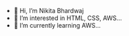 - 👋 Hi, I’m Nikita Bhardwaj
- 👀 I’m interested in HTML, CSS, AWS...
- 🌱 I’m currently learning AWS...

<!---
nikitabhardwaj08/nikitabhardwaj08 is a ✨ special ✨ repository because its `README.md` (this file) appears on your GitHub profile.
You can click the Preview link to take a look at your changes.
--->
